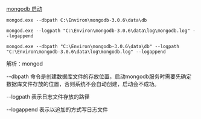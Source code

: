 [mongodb 启动][0]

    mongod.exe --dbpath C:\Environ\mongodb-3.0.6\data\db

    mongod.exe --logpath "C:\Environ\mongodb-3.0.6\data\log\mongodb.log" --logappend

    mongod.exe --dbpath "C:\Environ\mongodb-3.0.6\data\db" --logpath "C:\Environ\mongodb-3.0.6\data\log\mongodb.log" --logappend

解析：mongod 

--dbpath 命令是创建数据库文件的存放位置，启动mongodb服务时需要先确定数据库文件存放的位置，否则系统不会自动创建，启动会不成功。

--logpath 表示日志文件存放的路径 

--logappend 表示以追加的方式写日志文件

[0]: http://www.cnblogs.com/valor-xh/p/6369524.html